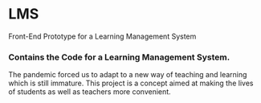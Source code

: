 # LMS
Front-End Prototype for a Learning Management System

### Contains the Code for a Learning Management System. 

The pandemic forced us to adapt to a new way of teaching and learning which is still immature. This project is a concept aimed at making the lives of students as well as teachers more convenient.  

